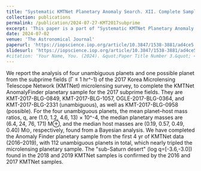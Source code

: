 ```yaml
---
title: "Systematic KMTNet Planetary Anomaly Search. XII. Complete Sample of 2017 Subprime Field Planets"
collection: publications
permalink: /publication/2024-07-27-KMT2017subprime
excerpt: 'This paper is a part of "Systematic KMTNet Planetary Anomaly Search", which using KMTNet 2016-2019 data to analyze microlensing event signals. This paper analyzes the subprime fields of KMTNet data in 2017, and reports 4 unambiguous planets and 1 possible planet.'
date: 2024-07-02
venue: 'The Astronomical Journal'
paperurl: 'https://iopscience.iop.org/article/10.3847/1538-3881/ad4ce5'
slidesurl: 'https://iopscience.iop.org/article/10.3847/1538-3881/ad4ce5/pdf'
#citation: 'Your Name, You. (2024). &quot;Paper Title Number 3.&quot; <i>GitHub Journal of Bugs</i>. 1(3).'
---
```


We report the analysis of four unambiguous planets and one possible planet from the subprime fields (Γ ≤ 1 hr^-1) of the 2017 Korea Microlensing Telescope Network (KMTNet) microlensing survey, to complete the KMTNet AnomalyFinder planetary sample for the 2017 subprime fields. They are KMT-2017-BLG-0849, KMT-2017-BLG-1057, OGLE-2017-BLG-0364, and KMT-2017-BLG-2331 (unambiguous), as well as KMT-2017-BLG-0958 (possible). For the four unambiguous planets, the mean planet–host mass ratios, q, are (1.0, 1.2, 4.6, 13) × 10^-4, the median planetary masses are (6.4, 24, 76, 171) M⊕, and the median host masses are (0.19, 0.57, 0.49, 0.40) M⊙, respectively, found from a Bayesian analysis. We have completed the Anomaly Finder planetary sample from the first 4 yr of KMTNet data (2016–2019), with 112 unambiguous planets in total, which nearly tripled the microlensing planetary sample. The "sub-Saturn desert" (log q=[-3.6,-3.0]) found in the 2018 and 2019 KMTNet samples is confirmed by the 2016 and 2017 KMTNet samples.